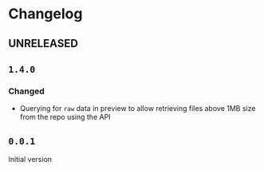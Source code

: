 # Changelog

## UNRELEASED

## `1.4.0`

### Changed
- Querying for `raw` data in preview to allow retrieving files above 1MB size from the repo using the API

## `0.0.1`

Initial version
